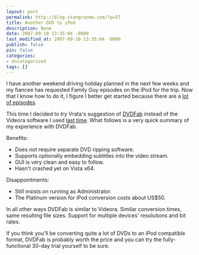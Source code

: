 ```yaml
---
layout: post
permalink: http://blog.stangroome.com/?p=57
title: Another DVD to iPod
description: None
date: 2007-09-10 13:35:04 -0000
last_modified_at: 2007-09-10 13:35:04 -0000
publish: false
pin: false
categories:
- Uncategorized
tags: []
---
```

I have another weekend driving holiday planned in the next few weeks and my fiancee has requested Family Guy episodes on the iPod for the trip. Now that I know how to do it, I figure I better get started because there are a [lot of episodes](http://www.tv.com/family-guy/show/348/episode.html).

This time I decided to try Vrata's suggestion of [DVDFab](http://www.dvdfab.com/) instead of the Videora software I used [last time](http://www.codeassassin.com/blog/PermaLink,guid,b501336c-366b-47fe-b698-1c5ee2df5bac.aspx). What follows is a very quick summary of my experience with DVDFab.

Benefits:

* Does not require separate DVD ripping software.
* Supports optionally embedding subtitles into the video stream.
* GUI is very clean and easy to follow.
* Hasn't crashed yet on Vista x64.

Disappointments:

* Still insists on running as Administrator.
* The Platinum version for iPod conversion costs about US$50.

In all other ways DVDFab is similar to Videora. Similar conversion times, same resulting file sizes. Support for multiple devices' resolutions and bit rates.

If you think you'll be converting quite a lot of DVDs to an iPod compatible format, DVDFab is probably worth the price and you can try the fully-functional 30-day trial yourself to be sure.
